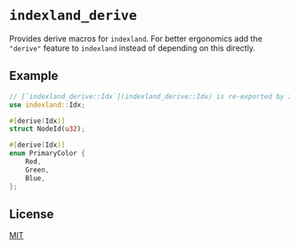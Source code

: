 # `indexland_derive`

Provides derive macros for `indexland`. For better ergonomics add the
`"derive"` feature to `indexland` instead of depending on this directly.

## Example
```rust
// [`indexland_derive::Idx`](indexland_derive::Idx) is re-exported by indexland
use indexland::Idx;

#[derive(Idx)]
struct NodeId(u32);

#[derive(Idx)]
enum PrimaryColor {
    Red,
    Green,
    Blue,
};
```

## License
[MIT](../../LICENSE)
